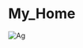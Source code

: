 # My_Home

![Ag](https://github.com/AhemdMahmoud/My_Home/assets/109467491/33a46b51-4c1f-4f41-8f85-f8518ace7c98)

